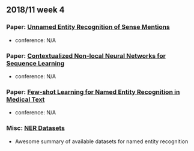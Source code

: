 ## 2018/11 week 4

### Paper: [Unnamed Entity Recognition of Sense Mentions][1]
- conference: N/A

### Paper: [Contextualized Non-local Neural Networks for Sequence Learning][2]
- conference: N/A

### Paper: [Few-shot Learning for Named Entity Recognition in Medical Text][3]
- conference: N/A

### Misc: [NER Datasets][4]
+ Awesome summary of available datasets for named entity recognition

[1]: https://arxiv.org/abs/1811.07092
[2]: https://arxiv.org/abs/1811.08600
[3]: https://arxiv.org/abs/1811.05468
[4]: https://github.com/juand-r/entity-recognition-datasets
